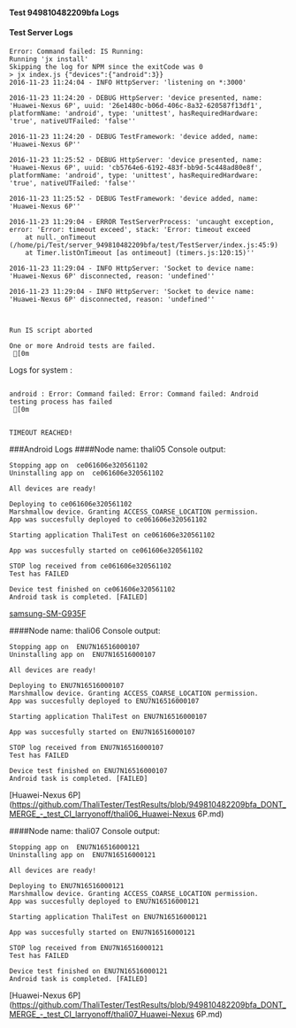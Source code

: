 #### Test 949810482209bfa Logs

#### Test Server Logs
```
Error: Command failed: IS Running:
Running 'jx install'
Skipping the log for NPM since the exitCode was 0
> jx index.js {"devices":{"android":3}}
2016-11-23 11:24:04 - INFO HttpServer: 'listening on *:3000'

2016-11-23 11:24:20 - DEBUG HttpServer: 'device presented, name: 'Huawei-Nexus 6P', uuid: '26e1480c-b06d-406c-8a32-620587f13df1', platformName: 'android', type: 'unittest', hasRequiredHardware: 'true', nativeUTFailed: 'false''

2016-11-23 11:24:20 - DEBUG TestFramework: 'device added, name: 'Huawei-Nexus 6P''

2016-11-23 11:25:52 - DEBUG HttpServer: 'device presented, name: 'Huawei-Nexus 6P', uuid: 'cb5764e6-6192-483f-bb9d-5c448ad80e8f', platformName: 'android', type: 'unittest', hasRequiredHardware: 'true', nativeUTFailed: 'false''

2016-11-23 11:25:52 - DEBUG TestFramework: 'device added, name: 'Huawei-Nexus 6P''

2016-11-23 11:29:04 - ERROR TestServerProcess: 'uncaught exception, error: 'Error: timeout exceed', stack: 'Error: timeout exceed
    at null._onTimeout (/home/pi/Test/server_949810482209bfa/test/TestServer/index.js:45:9)
    at Timer.listOnTimeout [as ontimeout] (timers.js:120:15)''

2016-11-23 11:29:04 - INFO HttpServer: 'Socket to device name: 'Huawei-Nexus 6P' disconnected, reason: 'undefined''

2016-11-23 11:29:04 - INFO HttpServer: 'Socket to device name: 'Huawei-Nexus 6P' disconnected, reason: 'undefined''


 
Run IS script aborted
 
One or more Android tests are failed.
 [0m

```


Logs for system : 
```

android : Error: Command failed: Error: Command failed: Android testing process has failed
 [0m


TIMEOUT REACHED!
```
###Android Logs
####Node name: thali05
Console output:
```
Stopping app on  ce061606e320561102
Uninstalling app on  ce061606e320561102

All devices are ready!

Deploying to ce061606e320561102
Marshmallow device. Granting ACCESS_COARSE_LOCATION permission.
App was succesfully deployed to ce061606e320561102

Starting application ThaliTest on ce061606e320561102

App was succesfully started on ce061606e320561102

STOP log received from ce061606e320561102
Test has FAILED

Device test finished on ce061606e320561102 
Android task is completed. [FAILED]
```
[samsung-SM-G935F](https://github.com/ThaliTester/TestResults/blob/949810482209bfa_DONT_MERGE_-_test_CI_larryonoff/thali05_samsung-SM-G935F.md)

####Node name: thali06
Console output:
```
Stopping app on  ENU7N16516000107
Uninstalling app on  ENU7N16516000107

All devices are ready!

Deploying to ENU7N16516000107
Marshmallow device. Granting ACCESS_COARSE_LOCATION permission.
App was succesfully deployed to ENU7N16516000107

Starting application ThaliTest on ENU7N16516000107

App was succesfully started on ENU7N16516000107

STOP log received from ENU7N16516000107
Test has FAILED

Device test finished on ENU7N16516000107 
Android task is completed. [FAILED]
```
[Huawei-Nexus 6P](https://github.com/ThaliTester/TestResults/blob/949810482209bfa_DONT_MERGE_-_test_CI_larryonoff/thali06_Huawei-Nexus 6P.md)

####Node name: thali07
Console output:
```
Stopping app on  ENU7N16516000121
Uninstalling app on  ENU7N16516000121

All devices are ready!

Deploying to ENU7N16516000121
Marshmallow device. Granting ACCESS_COARSE_LOCATION permission.
App was succesfully deployed to ENU7N16516000121

Starting application ThaliTest on ENU7N16516000121

App was succesfully started on ENU7N16516000121

STOP log received from ENU7N16516000121
Test has FAILED

Device test finished on ENU7N16516000121 
Android task is completed. [FAILED]
```
[Huawei-Nexus 6P](https://github.com/ThaliTester/TestResults/blob/949810482209bfa_DONT_MERGE_-_test_CI_larryonoff/thali07_Huawei-Nexus 6P.md)





